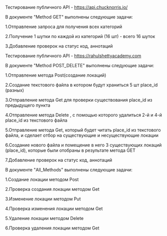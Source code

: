 Тестирование публичного API - https://api.chucknorris.io/


В документе "Method GET" выполнены следующие задачи:

1.Отправление запроса для получения всех категорий

2.Получение 1 шутки по каждой из категорий (16 шт) - всего 16 шуток

3.Добавление проверок на статус код, аннотаций




Тестирование публичного API - https://rahulshettyacademy.com


В документе "Method POST_DELETE" выполнены следующие задачи:

1.Отправление метода Post(создание локаций)

2.Создание текстового файла в котором будут храниться 5 шт place_id (разных)

3.Отправление метода Get для проверки существования place_id из предыдущего пункта

4.Отправление метода Delete , с помощью которого удалиться 2-й и 4-й place_id из текстового файла

5.Отправление метода Get, который будет читать place_id из текстового файла, и сделает отбор на существующие и несуществующие локации

6.Создание нового файла и помещение в него 3 существующих локаций (place_id), которые были отобраны в результате метода GET

7.Добавление проверок на статус код, аннотаций



В документе "All_Methods" выполнены следующие задачи:

1.Создание локации методом Post

2.Проверка создания локации методом Get

3.Изменение локации методом Put

4.Проверка изменения локации методом Get

5.Удаление локации методом Delete

6.Проверка удаления локации методом Get
